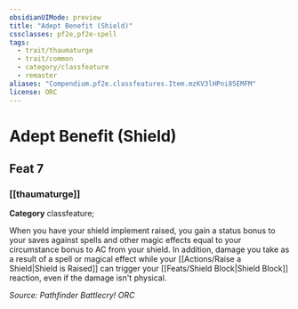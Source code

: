 ```yaml
---
obsidianUIMode: preview
title: "Adept Benefit (Shield)"
cssclasses: pf2e,pf2e-spell
tags:
  - trait/thaumaturge
  - trait/common
  - category/classfeature
  - remaster
aliases: "Compendium.pf2e.classfeatures.Item.mzKV3lHPni85EMFM"
license: ORC
---
```

# Adept Benefit (Shield)
## Feat 7
### [[thaumaturge]]

**Category** classfeature; 




When you have your shield implement raised, you gain a status bonus to your saves against spells and other magic effects equal to your circumstance bonus to AC from your shield. In addition, damage you take as a result of a spell or magical effect while your [[Actions/Raise a Shield|Shield is Raised]] can trigger your [[Feats/Shield Block|Shield Block]] reaction, even if the damage isn't physical.

*Source: Pathfinder Battlecry!*
*ORC*